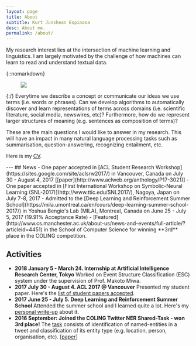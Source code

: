```yaml
---
layout: page
title: About
subtitle: Kurt Junshean Espinosa
desc: About me.
permalink: /about/
---
```


<div class="pretty-links">

<div class="lead lead-about">My research interest lies at the intersection of machine learning and linguistics. I am largely motivated by the challenge of how machines can learn to read and understand textual data.
</div>

{::nomarkdown} 
<figure class="site-profile">
    <img src="{{ site.baseurl }}/assets/img/profile.jpg">
</figure>
{:/}
 Everytime we describe a concept or communicate our ideas we use terms (i.e. words or phrases). Can we develop algorithms to automatically discover and learn representations of terms across domains (i.e. scientific literature, social media, newswires, etc)? Furthermore, how do we represent larger structures of meaning (e.g. sentences as composition of terms)?

 These are the main questions I would like to answer in my research. This will have an impact in many natural language processing tasks such as summarisation, question-answering, recognizing entailment, etc.

 Here is my [CV](https://docs.google.com/document/d/1ETLgrJm_gqzRFj-rnfbmnzYuypli1QTD1fqmD10DmhA/edit?usp=sharing).
</div>
---
## News
- One paper accepted in [ACL Student Research Workshop](https://sites.google.com/site/aclsrw2017/) in Vancouver, Canada on July 30 - August 4, 2017 [[paper](http://www.aclweb.org/anthology/P17-3021)]
- One paper accepted in [First International Workshop on Symbolic-Neural Learning (SNL-2017)](http://www.ttic.edu/SNL2017/), Nagoya, Japan on July 7-8, 2017
- Admitted to the [Deep Learning and Reinforcement Summer School](https://mila.umontreal.ca/en/cours/deep-learning-summer-school-2017/) in Yoshua Bengio's Lab (MILA), Montreal, Canada on June 25 - July 5, 2017 (19.91% Acceptance Rate)
- [Featured](http://www.cs.manchester.ac.uk/about-us/news-and-events/full-article/?articleid=4451) in the School of Computer Science for winning **3rd** place in the COLING competition.


## Activities
- **2018 January 5 - March 24. Internship at Artificial Intelligence Research Center, Tokyo** Worked on Event Structure Classification (ESC) system under the supervision of Prof. Makoto Miwa. 
- **2017 July 30 - August 4. ACL 2017 @ Vancouver** Presented my student paper. Here's the [list of student papers accepted](https://sites.google.com/site/aclsrw2017/accepted-papers).
- **2017 June 25 - July 5. Deep Learning and Reinforcement Summer School** Attended the summer school and I learned quite a lot. Here's my [personal write-up](http://kurtespinosa.com/2017/dlrlss/) about it.
- **2016 September: Joined the COLING Twitter NER Shared-Task - won 3rd place!** The [task](http://noisy-text.github.io/2016/index.html) consists of identification of named-entities in a tweet and classification of its entity type (e.g. location, person, organisation, etc). [[paper](http://www.aclweb.org/anthology/W/W16/W16-39.pdf#page=165)]
